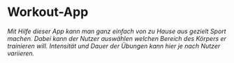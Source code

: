 # Workout-App

_Mit Hilfe dieser App kann man ganz einfach von zu Hause aus gezielt Sport machen. Dabei kann der Nutzer auswählen welchen Bereich des Körpers er trainieren will. Intensität und Dauer der Übungen kann hier je nach Nutzer variieren._
